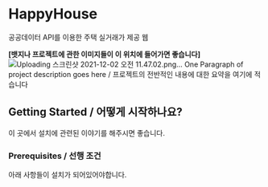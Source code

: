 # HappyHouse
공공데이터 API를 이용한 주택 실거래가 제공 웹

**[뱃지나 프로젝트에 관한 이미지들이 이 위치에 들어가면 좋습니다]**  
![Uploading 스크린샷 2021-12-02 오전 11.47.02.png…]()
One Paragraph of project description goes here / 프로젝트의 전반적인 내용에 대한 요약을 여기에 적습니다

## Getting Started / 어떻게 시작하나요?

이 곳에서 설치에 관련된 이야기를 해주시면 좋습니다.

### Prerequisites / 선행 조건

아래 사항들이 설치가 되어있어야합니다.
